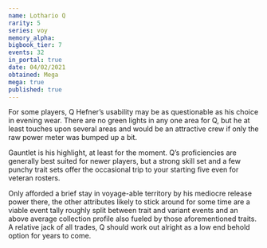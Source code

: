 ```yaml
---
name: Lothario Q
rarity: 5
series: voy
memory_alpha:
bigbook_tier: 7
events: 32
in_portal: true
date: 04/02/2021
obtained: Mega
mega: true
published: true
---
```


For some players, Q Hefner’s usability may be as questionable as his choice in evening wear. There are no green lights in any one area for Q, but he at least touches upon several areas and would be an attractive crew if only the raw power meter was bumped up a bit.

Gauntlet is his highlight, at least for the moment. Q’s proficiencies are generally best suited for newer players, but a strong skill set and a few punchy trait sets offer the occasional trip to your starting five even for veteran rosters.

Only afforded a brief stay in voyage-able territory by his mediocre release power there, the other attributes likely to stick around for some time are a viable event tally roughly split between trait and variant events and an above average collection profile also fueled by those aforementioned traits. A relative jack of all trades, Q should work out alright as a low end behold option for years to come.
